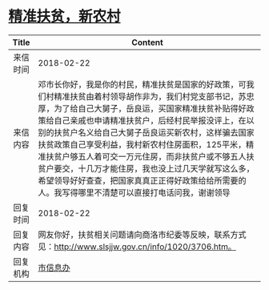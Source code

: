 # <a href="http://www.shangluo.gov.cn/zmhd/ldxxxx.jsp?urltype=leadermail.LeaderMailContentUrl&wbtreeid=1112&leadermailid=4556">精准扶贫，新农村</a>
| Title |                                                                                                                                   Content                                                                                                                                   |
|:-----:|-----------------------------------------------------------------------------------------------------------------------------------------------------------------------------------------------------------------------------------------------------------------------------|
| 来信时间  | 2018-02-22                                                                                                                                                                                                                                                                  |
| 来信内容  | 邓市长你好，我是你的村民，精准扶贫是国家的好政策，可我们村精准扶贫由着村领导胡作非为，我们村党支部书记，苏忠厚，为了给自己大舅子，岳良运，买国家精准扶贫补贴得好政策给自己亲戚也申请精准扶贫户，后经村民举报没评上，在以别的扶贫户名义给自己大舅子岳良运买新农村，这样骗去国家扶贫政策自己享受利益，我村新农村住房面积，125平米，精准扶贫户够五人着可交一万元住房，而非扶贫户或不够五人扶贫户要交，十几万才能住房，我也没上过几天学就写这么多，希望领导好好查查，把国家真真正正得好政策给给所需要的人。我写得哪里不清楚可以直接打电话问我，谢谢领导 |
| 回复时间  | 2018-02-22                                                                                                                                                                                                                                                                  |
| 回复内容  | 网友你好，扶贫相关问题请向商洛市纪委等反映，联系方式见：http://www.slsjjw.gov.cn/info/1020/3706.htm。                                                                                                                                                                                                    |
| 回复机构  | <a href="../../categories/agencies/市信息办.md">市信息办</a>                                                                                                                                                                                                                        |